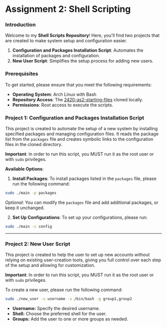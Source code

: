 # Assignment 2: Shell Scripting
### Introduction
Welcome to my **Shell Scripts Repository**! Here, you'll find two projects that are created to make system setup and configuration easier.
1. **Configuration and Packages Installation Script**: Automates the installation of packages and configuration.
2. **New User Script**: Simplifies the setup process for adding new users.

### Prerequisites 
To get started, please ensure that you meet the following requirements:
- **Operating System**: Arch Linux with Bash
- **Repository Access**: The  [2420-as2-starting-files](https://gitlab.com/cit2420/2420-as2-starting-files) cloned locally.
- **Permissions**: Root access to execute the scripts.

### Project 1: Configuration and Packages Installation Script
This project is created to automate the setup of a new system by installing specified packages and managing configuration files. It reads the package list from the `packages` file and creates symbolic links to the configuration files in the cloned directory.

**Important**: In order to run this script, you MUST run it as the root user or with `sudo` privileges.


**Available Options**:
1. **Install Packages**: To install packages listed in the `packages` file, please run the following command:
```bash
sudo ./main -p packages
```
*Optional*: You can modify the `packages` file and add additional packages, or keep it unchanged.

2. **Set Up Configurations**: To set up your configurations, please run:
```bash
sudo ./main -c config
```

---

### Project 2: New User Script
This project is created to help the user to set up new accounts without relying on existing user-creation tools, giving you full control over each step of the setup and allowing for customization.

**Important**: In order to run this script, you MUST run it as the root user or with `sudo` privileges.

To create a new user, please run the following command:
```bash
sudo ./new_user -u username -s /bin/bash -g group1,group2
```
- **Username:** Specify the desired username.
- **Shell:** Choose the preferred shell for the user.
- **Groups:** Add the user to one or more groups as needed.